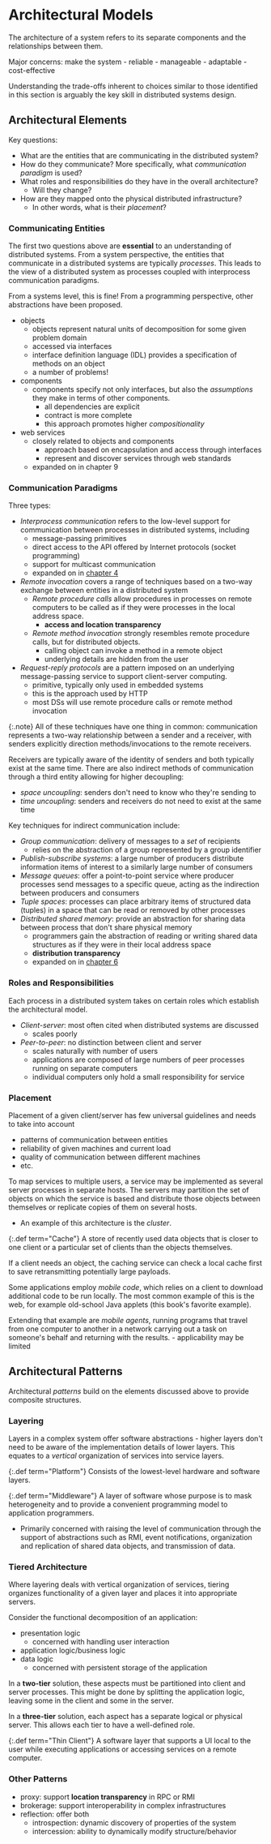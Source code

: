 # Architectural Models

The architecture of a system refers to its separate components and the
relationships between them.

Major concerns: make the system
    - reliable
    - manageable
    - adaptable
    - cost-effective

Understanding the trade-offs inherent to choices similar to those identified in this
section is arguably the key skill in distributed systems design.

## Architectural Elements

Key questions:
- What are the entities that are communicating in the distributed
system?
- How do they communicate? More specifically, what *communication
paradigm* is used?
- What roles and responsibilities do they have in the overall
architecture?
    - Will they change?
- How are they mapped onto the physical distributed infrastructure?
    - In other words, what is their *placement*?

### Communicating Entities

The first two questions above are **essential** to an understanding of
distributed systems. From a system perspective, the entities that
communicate in a distributed systems are typically *processes*. This
leads to the view of a distributed system as processes coupled with
interprocess communication paradigms.

From a systems level, this is fine! From a programming perspective, other
abstractions have been proposed.
- objects
    - objects represent natural units of decomposition for some given
    problem domain
    - accessed via interfaces
    - interface definition language (IDL) provides a specification of
    methods on an object
    - a number of problems!
- components
    - components specify not only interfaces, but also the *assumptions*
    they make in terms of other components.
        - all dependencies are explicit
        - contract is more complete
        - this approach promotes higher *compositionality*
- web services
    - closely related to objects and components
        - approach based on encapsulation and access through interfaces
        - represent and discover services through web standards
    - expanded on in chapter 9

### Communication Paradigms

Three types:
- *Interprocess communication* refers to the low-level support for
  communication between processes in distributed systems, including
    - message-passing primitives
    - direct access to the API offered by Internet protocols (socket
    programming)
    - support for multicast communication
    - expanded on in [chapter 4](../chapter-4/index.md)
- *Remote invocation* covers a range of techniques based on a two-way
  exchange between entities in a distributed system
    - *Remote procedure calls* allow procedures in processes on remote
      computers to be called as if they were processes in the local address
      space.
        - **access and location transparency**
    - *Remote method invocation* strongly resembles remote procedure calls,
      but for distributed objects.
        - calling object can invoke a method in a remote object
        - underlying details are hidden from the user
- *Request-reply protocols* are a pattern imposed on an underlying
  message-passing service to support client-server computing.
    - primitive, typically only used in embedded systems
    - this is the approach used by HTTP
    - most DSs will use remote procedure calls or remote method
    invocation

{:.note}
All of these techniques have one thing in common:
communication represents a two-way relationship between a sender and a receiver, with
senders explicitly direction methods/invocations to the remote
receivers.

Receivers are typically aware of the identity of senders and both
typically exist at the same time. There are also indirect methods of
communication through a third entity allowing for higher decoupling:
- *space uncoupling*: senders don't need to know who they're sending to
- *time uncoupling*: senders and receivers do not need to exist at the
  same time

Key techniques for indirect communication include:
- *Group communication*: delivery of messages to a *set* of recipients
    - relies on the abstraction of a group represented by a group
    identifier
- *Publish-subscribe systems*: a large number of producers distribute
  information items of interest to a similarly large number of consumers
- *Message queues*: offer a point-to-point service where producer
  processes send messages to a specific queue, acting as the indirection between
  producers and consumers
- *Tuple spaces*: processes can place arbitrary items of structured data (tuples)
  in a space that can be read or removed by other processes
- *Distributed shared memory*: provide an abstraction for sharing data
  between process that don't share physical memory
    - programmers gain the abstraction of reading or writing shared data
    structures as if they were in their local address space
    - **distribution transparency**
    - expanded on in [chapter 6](../chapter-6/index.md)
### Roles and Responsibilities

Each process in a distributed system takes on certain roles which
establish the architectural model.

- *Client-server*: most often cited when distributed systems are
  discussed
    - scales poorly
- *Peer-to-peer*: no distinction between client and server
    - scales naturally with number of users
    - applications are composed of large numbers of peer processes
    running on separate computers
    - individual computers only hold a small responsibility for service

### Placement

Placement of a given client/server has few universal guidelines and needs to take into account
- patterns of communication between entities
- reliability of given machines and current load
- quality of communication between different machines
- etc.

To map services to multiple users, a service may be implemented as
several server processes in separate hosts. The servers may partition
the set of objects on which the service is based and distribute those
objects between themselves or replicate copies of them on several hosts.
- An example of this architecture is the *cluster*.

{:.def term="Cache"}
A store of recently used data objects that is closer to
one client or a particular set of clients than the objects themselves.

If a client needs an object, the caching service can check a local cache
first to save retransmitting potentially large payloads.

Some applications employ *mobile code*, which relies on a client to
download additional code to be run locally. The most common example of
this is the web, for example old-school Java applets (this book's
favorite example).

Extending that example are *mobile agents*, running programs that travel
from one computer to another in a network carrying out a task on
someone's behalf and returning with the results.
    - applicability may be limited


## Architectural Patterns

Architectural *patterns* build on the elements discussed above to
provide composite structures.

### Layering

Layers in a complex system offer software abstractions - higher layers
don't need to be aware of the implementation details of lower layers.
This equates to a *vertical* organization of services into service
layers.

{:.def term="Platform"}
Consists of the lowest-level hardware and software layers.

{:.def term="Middleware"}
A layer of software whose purpose is to mask heterogeneity and to
provide a convenient programming model to application programmers.

- Primarily concerned with raising the level of communication through
the support of abstractions such as RMI, event notifications,
organization and replication of shared data objects, and transmission of data.

### Tiered Architecture

Where layering deals with vertical organization of services, tiering
organizes functionality of a given layer and places it into appropriate
servers.

Consider the functional decomposition of an application:
- presentation logic
    - concerned with handling user interaction
- application logic/business logic
- data logic
    - concerned with persistent storage of the application

In a **two-tier** solution, these aspects must be partitioned into
client and server processes. This might be done by splitting the
application logic, leaving some in the client and some in the server.

In a **three-tier** solution, each aspect has a separate logical or
physical server. This allows each tier to have a well-defined role.

{:.def term="Thin Client"}
A software layer that supports a UI local to the user while executing
applications or accessing services on a remote computer.

### Other Patterns

- proxy: support **location transparency** in RPC or RMI
- brokerage: support interoperability in complex infrastructures
- reflection: offer both
    - introspection: dynamic discovery of properties of the system
    - intercession: ability to dynamically modify structure/behavior
